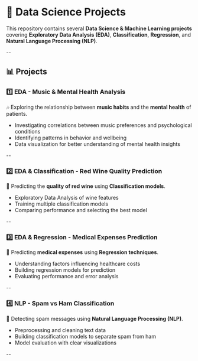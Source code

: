 # 🧠 Data Science Projects

This repository contains several **Data Science & Machine Learning projects** covering **Exploratory Data Analysis (EDA)**, **Classification**, **Regression**, and **Natural Language Processing (NLP)**.

--

## 📊 Projects

### 1️⃣ EDA - Music & Mental Health Analysis

🎶 Exploring the relationship between **music habits** and the **mental health** of patients.

* Investigating correlations between music preferences and psychological conditions
* Identifying patterns in behavior and wellbeing
* Data visualization for better understanding of mental health insights

--

### 2️⃣ EDA & Classification - Red Wine Quality Prediction

🍷 Predicting the **quality of red wine** using **Classification models**.

* Exploratory Data Analysis of wine features
* Training multiple classification models
* Comparing performance and selecting the best model

--

### 3️⃣ EDA & Regression - Medical Expenses Prediction

💊 Predicting **medical expenses** using **Regression techniques**.

* Understanding factors influencing healthcare costs
* Building regression models for prediction
* Evaluating performance and error analysis

--

### 4️⃣ NLP - Spam vs Ham Classification

📧 Detecting spam messages using **Natural Language Processing (NLP)**.

* Preprocessing and cleaning text data
* Building classification models to separate spam from ham
* Model evaluation with clear visualizations

--
